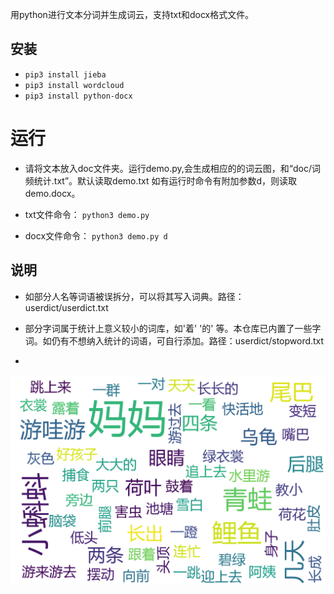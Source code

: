 

用python进行文本分词并生成词云，支持txt和docx格式文件。

## 安装

* `pip3 install jieba`
* `pip3 install wordcloud`
* `pip3 install python-docx`


# 运行
* 请将文本放入doc文件夹。运行demo.py,会生成相应的的词云图，和“doc/词频统计.txt”。默认读取demo.txt 如有运行时命令有附加参数d，则读取demo.docx。  

* txt文件命令： `python3 demo.py` 
* docx文件命令： `python3 demo.py d`


## 说明

* 如部分人名等词语被误拆分，可以将其写入词典。路径：userdict/userdict.txt

* 部分字词属于统计上意义较小的词库，如'着' '的' 等。本仓库已内置了一些字词。如仍有不想纳入统计的词语，可自行添加。路径：userdict/stopword.txt

* 

![image](https://raw.githubusercontent.com/suweiteng/wordCloud/master/Images/alice.png)  
